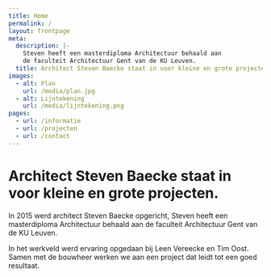 ```yaml
---
title: Home
permalink: /
layout: frontpage
meta:
  description: |-
    Steven heeft een masterdiploma Architectuur behaald aan
    de faculteit Architectuur Gent van de KU Leuven.
  title: Architect Steven Baecke staat in voor kleine en grote projecten
images:
  - alt: Plan
    url: /media/plan.jpg
  - alt: Lijntekening
    url: /media/lijntekening.png
pages:
  - url: /informatie
  - url: /projecten
  - url: /contact
---
```

# Architect Steven Baecke staat in voor kleine en grote projecten.

In 2015 werd architect Steven Baecke opgericht, Steven heeft een masterdiploma Architectuur behaald aan
de faculteit Architectuur Gent van de KU Leuven.

In het werkveld werd ervaring opgedaan bij Leen Vereecke en Tim Oost. Samen met de bouwheer werken we aan een project dat leidt tot een goed resultaat.



